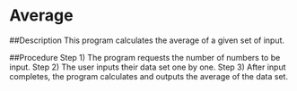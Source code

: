 # Average

##Description
This program calculates the average of a given set of input.

##Procedure
Step 1) The program requests the number of numbers to be input.
Step 2) The user inputs their data set one by one.
Step 3) After input completes, the program calculates and outputs the average of the data set.
